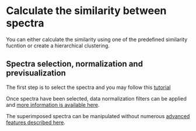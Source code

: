 # Calculate the similarity between spectra

You can either calculate the similarity using one of the predefined similarity fucntion or create a hierarchical clustering.

## Spectra selection, normalization and previsualization

The first step is to select the spectra and you may follow this [tutorial](spectraAnalysis_spectraSelection)

Once spectra have been selected, data normalization filters can be applied and [more information is available here](spectraAnalysis_normalization).

The superimposed spectra can be manipulated without numerous [advanced features described here](/docs/spectra/common/visualization).
